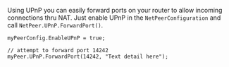 Using UPnP you can easily forward ports on your router to allow incoming connections thru NAT. Just enable UPnP in the `NetPeerConfiguration` and call `NetPeer.UPnP.ForwardPort()`.

```
myPeerConfig.EnableUPnP = true;

// attempt to forward port 14242
myPeer.UPnP.ForwardPort(14242, "Text detail here");
```